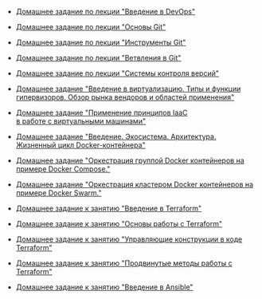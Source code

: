 * [Домашнее задание по лекции "Введение в DevOps"](tasks/000-devops-00-intr/README.md)

* [Домашнее задание по лекции "Основы Git"](tasks/001--git---01-intr/README.md)

* [Домашнее задание по лекции "Инструменты Git"](tasks/002--git--00--tool/README.md)

* [Домашнее задание по лекции "Ветвления в Git"](tasks/003-git-00-branchs/README.md)

* [Домашнее задание по лекции "Системы контроля версий"](tasks/004-git--01-ignore/README.md)

* [Домашнее задание "Введение в виртуализацию. Типы и функции гипервизоров.
  Обзор рынка вендоров и областей применения"](tasks/005-virt-01-basics/README.md)

* [Домашнее задание "Применение принципов IaaC  
  в работе с виртуальными машинами"](tasks/005--virt--02-iaac/README.md)

* [Домашнее задание "Введение. Экосистема. Архитектура.  
  Жизненный цикл Docker-контейнера"](tasks/005-virt-03-docker/README.md)

* [Домашнее задание "Оркестрация группой Docker контейнеров
  на примере Docker Compose."](tasks/005-vir-docker-com/README.md)

* [Домашнее задание "Оркестрация кластером Docker контейнеров
  на примере Docker Swarm."](tasks/005-vi-docker-swarm/README.md)

* [Домашнее задание к занятию "Введение в
  Terraform"](tasks/006-terraform-intro/README.md)

* [Домашнее задание к занятию "Основы работы с
  Terraform"](tasks/007-terraform-basic/README.md)

* [Домашнее задание к занятию "Управляющие конструкции
  в коде Terraform"](tasks/008-terraform-state/README.md)

* [Домашнее задание к занятию "Продвинутые методы
  работы с Terraform"](tasks/009-terraform-advan/README.md)

* [Домашнее задание к занятию "Введение в
  Ansible"](tasks/010-ansible-introdu/README.md)

